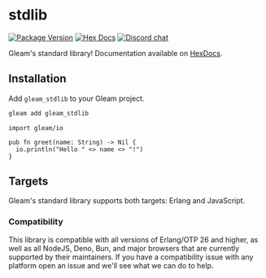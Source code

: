 # stdlib

[![Package Version](https://img.shields.io/hexpm/v/gleam_stdlib)](https://hex.pm/packages/gleam_stdlib)
[![Hex Docs](https://img.shields.io/badge/hex-docs-ffaff3)](https://hexdocs.pm/gleam_stdlib/)
[![Discord chat](https://img.shields.io/discord/768594524158427167?color=blue)](https://discord.gg/Fm8Pwmy)

Gleam's standard library!
Documentation available on [HexDocs](https://hexdocs.pm/gleam_stdlib/).

## Installation

Add `gleam_stdlib` to your Gleam project.

```sh
gleam add gleam_stdlib
```
```gleam
import gleam/io

pub fn greet(name: String) -> Nil {
  io.println("Hello " <> name <> "!")
}
```

## Targets

Gleam's standard library supports both targets: Erlang and JavaScript.

### Compatibility

This library is compatible with all versions of Erlang/OTP 26 and higher, 
as well as all NodeJS, Deno, Bun, and major browsers that are currently
supported by their maintainers. If you have a compatibility issue with
any platform open an issue and we'll see what we can do to help.
